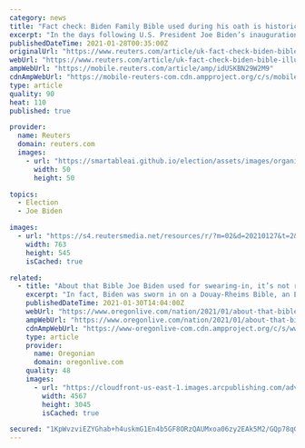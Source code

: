 ```yaml
---
category: news
title: "Fact check: Biden Family Bible used during his oath is historically Roman Catholic, not connected to Illuminati or freemasons as posts claim"
excerpt: "In the days following U.S. President Joe Biden’s inauguration on Jan. 20, posts on social media claimed that the Bible he used during his swearing-in ceremony is connected to the Masonic Order or the Illuminati."
publishedDateTime: 2021-01-28T00:35:00Z
originalUrl: "https://www.reuters.com/article/uk-fact-check-biden-bible-illuminati-fre-idUSKBN29W2M9"
webUrl: "https://www.reuters.com/article/uk-fact-check-biden-bible-illuminati-fre-idUSKBN29W2M9"
ampWebUrl: "https://mobile.reuters.com/article/amp/idUSKBN29W2M9"
cdnAmpWebUrl: "https://mobile-reuters-com.cdn.ampproject.org/c/s/mobile.reuters.com/article/amp/idUSKBN29W2M9"
type: article
quality: 90
heat: 110
published: true

provider:
  name: Reuters
  domain: reuters.com
  images:
    - url: "https://smartableai.github.io/election/assets/images/organizations/reuters.com-50x50.jpg"
      width: 50
      height: 50

topics:
  - Election
  - Joe Biden

images:
  - url: "https://s4.reutersmedia.net/resources/r/?m=02&d=20210127&t=2&i=1549281696&w=&fh=545px&fw=&ll=&pl=&sq=&r=LYNXMPEH0Q1HV"
    width: 763
    height: 545
    isCached: true

related:
  - title: "About that Bible Joe Biden used for swearing-in, it’s not related to Masons or the Illuminati despite what you may have heard"
    excerpt: "In fact, Biden was sworn in on a Douay-Rheims Bible, an English translation of a Latin Bible. The Bible has been in the Biden family since the 1890s. He used the same Bible when he was sworn in twice as vice president and seven times as a senator from Delaware,"
    publishedDateTime: 2021-01-30T14:04:00Z
    webUrl: "https://www.oregonlive.com/nation/2021/01/about-that-bible-joe-biden-used-for-swearing-in-its-not-related-to-masons-or-the-illuminati-despite-what-you-may-have-heard.html"
    ampWebUrl: "https://www.oregonlive.com/nation/2021/01/about-that-bible-joe-biden-used-for-swearing-in-its-not-related-to-masons-or-the-illuminati-despite-what-you-may-have-heard.html?outputType=amp"
    cdnAmpWebUrl: "https://www-oregonlive-com.cdn.ampproject.org/c/s/www.oregonlive.com/nation/2021/01/about-that-bible-joe-biden-used-for-swearing-in-its-not-related-to-masons-or-the-illuminati-despite-what-you-may-have-heard.html?outputType=amp"
    type: article
    provider:
      name: Oregonian
      domain: oregonlive.com
    quality: 48
    images:
      - url: "https://cloudfront-us-east-1.images.arcpublishing.com/advancelocal/LYFX6TWEFJAZJOPWXH7G3BEO24.jpg"
        width: 4567
        height: 3045
        isCached: true

secured: "1KpWvzviEZYGhab+h4uskmG1En4b5GF8ORzQAUMxoa06zy2EAk5M2/GQp78qGIOPrjjbDMMJRSdtt5A6Ov6goYjW7+lIz2UiASHnF/8WEfK+h7IXcRjum4Vhp77ohBS6Fa8GanSD7XRqrPv6ngVbTO9VvVtcL3UAt1RdfZn456PJ/7jJ1zefXGdDT5qyltagHfatIh3B2V5H005iSCTKL9cPQricAfd83WHV2SpbMQc/hxVUmfx2zJSPF0H4XgX957h/PuTroeFZlYGUXCHUdP6jY0cpN7yn6z1fGxMEG2kPHDGy1GISkpVN5uYYKLaXfymwheKpowNrli7jcoSHq5QrkAbkQnIvcqhr0sygs3A=;L4RZ443djJqWKFswST4Ilg=="
---
```


